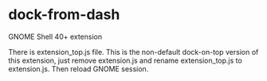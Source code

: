 # dock-from-dash

GNOME Shell 40+ extension

There is extension_top.js file. This is the non-default dock-on-top version of this extension, just remove extension.js and rename extension_top.js to extension.js. Then reload GNOME session.
